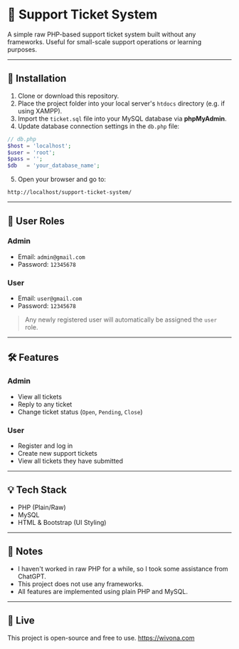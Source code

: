 # 🎫 Support Ticket System

A simple raw PHP-based support ticket system built without any frameworks. Useful for small-scale support operations or learning purposes.

---

## 📁 Installation

1. Clone or download this repository.
2. Place the project folder into your local server's `htdocs` directory (e.g. if using XAMPP).
3. Import the `ticket.sql` file into your MySQL database via **phpMyAdmin**.
4. Update database connection settings in the `db.php` file:

```php
// db.php
$host = 'localhost';
$user = 'root';
$pass = '';
$db   = 'your_database_name';
```

5. Open your browser and go to:

```
http://localhost/support-ticket-system/
```

---

## 👥 User Roles

### Admin

- Email: `admin@gmail.com`  
- Password: `12345678`

### User

- Email: `user@gmail.com`  
- Password: `12345678`

> Any newly registered user will automatically be assigned the `user` role.

---

## 🛠 Features

### Admin

- View all tickets  
- Reply to any ticket  
- Change ticket status (`Open`, `Pending`, `Close`)  

### User

- Register and log in  
- Create new support tickets  
- View all tickets they have submitted  

---

## 💡 Tech Stack

- PHP (Plain/Raw)  
- MySQL  
- HTML & Bootstrap (UI Styling)  

---

## 📝 Notes

- I haven't worked in raw PHP for a while, so I took some assistance from ChatGPT.
- This project does not use any frameworks.
- All features are implemented using plain PHP and MySQL.

---

## 📄 Live

This project is open-source and free to use. https://wivona.com

